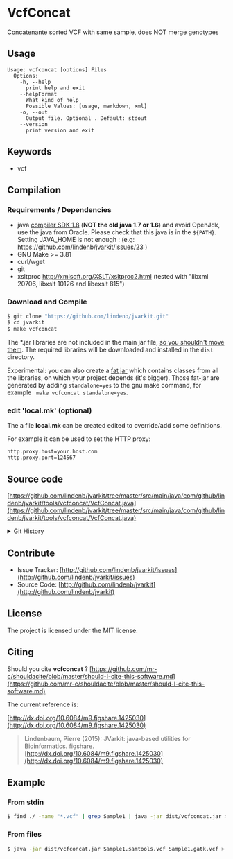 # VcfConcat

Concatenante sorted VCF with same sample, does NOT merge genotypes


## Usage

```
Usage: vcfconcat [options] Files
  Options:
    -h, --help
      print help and exit
    --helpFormat
      What kind of help
      Possible Values: [usage, markdown, xml]
    -o, --out
      Output file. Optional . Default: stdout
    --version
      print version and exit

```


## Keywords

 * vcf


## Compilation

### Requirements / Dependencies

* java [compiler SDK 1.8](http://www.oracle.com/technetwork/java/index.html) (**NOT the old java 1.7 or 1.6**) and avoid OpenJdk, use the java from Oracle. Please check that this java is in the `${PATH}`. Setting JAVA_HOME is not enough : (e.g: https://github.com/lindenb/jvarkit/issues/23 )
* GNU Make >= 3.81
* curl/wget
* git
* xsltproc http://xmlsoft.org/XSLT/xsltproc2.html (tested with "libxml 20706, libxslt 10126 and libexslt 815")


### Download and Compile

```bash
$ git clone "https://github.com/lindenb/jvarkit.git"
$ cd jvarkit
$ make vcfconcat
```

The *.jar libraries are not included in the main jar file, [so you shouldn't move them](https://github.com/lindenb/jvarkit/issues/15#issuecomment-140099011 ).
The required libraries will be downloaded and installed in the `dist` directory.

Experimental: you can also create a [fat jar](https://stackoverflow.com/questions/19150811/) which contains classes from all the libraries, on which your project depends (it's bigger). Those fat-jar are generated by adding `standalone=yes` to the gnu make command, for example ` make vcfconcat standalone=yes`.

### edit 'local.mk' (optional)

The a file **local.mk** can be created edited to override/add some definitions.

For example it can be used to set the HTTP proxy:

```
http.proxy.host=your.host.com
http.proxy.port=124567
```
## Source code 

[https://github.com/lindenb/jvarkit/tree/master/src/main/java/com/github/lindenb/jvarkit/tools/vcfconcat/VcfConcat.java](https://github.com/lindenb/jvarkit/tree/master/src/main/java/com/github/lindenb/jvarkit/tools/vcfconcat/VcfConcat.java)


<details>
<summary>Git History</summary>

```
Tue Jun 6 18:06:17 2017 +0200 ; postponed vcf ; https://github.com/lindenb/jvarkit/commit/bcd52318caf3cd76ce8662485ffaacaabde97caf
Sun Jun 4 21:53:22 2017 +0200 ; writing bcf ; https://github.com/lindenb/jvarkit/commit/784fdac37cd7e6eca04e35d0a3ddad8637826b4a
Mon May 29 16:53:42 2017 +0200 ; moved to docs ; https://github.com/lindenb/jvarkit/commit/6c0535d7add884e75b424af89a4f00aff6fae75f
Mon May 22 17:20:59 2017 +0200 ; moving to jcommaner ; https://github.com/lindenb/jvarkit/commit/60cbfa764f7f5bacfdb78e48caf8f9b66e53a6a0
Sun Apr 16 12:35:50 2017 +0200 ; knime logger ; https://github.com/lindenb/jvarkit/commit/d16e6079bfa7cf6a338365eed90542f9fa551995
Tue Mar 17 16:59:10 2015 +0100 ; cont ; https://github.com/lindenb/jvarkit/commit/b74a74277f72f240dab3360a49fdb8357f7bfbbd
Mon Mar 16 21:28:39 2015 +0100 ; fix this tomorrow ; https://github.com/lindenb/jvarkit/commit/6597489a5c1f6c04280f9e98f93264e732564b44
Thu Jan 15 17:30:17 2015 +0100 ; multi to one ; https://github.com/lindenb/jvarkit/commit/4a5399a30c7780fadee3a54109ba22940140d01f
Mon Jun 23 12:34:44 2014 +0200 ; find-a-variation + using abstractcodec instead of vcfcodec ; https://github.com/lindenb/jvarkit/commit/da621ba8326d56da8f6907c845c539e4ea785284
Mon May 12 10:28:28 2014 +0200 ; first sed on files ; https://github.com/lindenb/jvarkit/commit/79ae202e237f53b7edb94f4326fee79b2f71b8e8
Sun Feb 2 18:55:03 2014 +0100 ; cont ; https://github.com/lindenb/jvarkit/commit/abd24b56ec986dada1e5162be5bbd0dac0c2d57c
Mon Dec 30 19:33:23 2013 +0100 ; vcf concat ; https://github.com/lindenb/jvarkit/commit/b5ebf67dd2926d8a6afadb4d1e36a4959508057f
```

</details>

## Contribute

- Issue Tracker: [http://github.com/lindenb/jvarkit/issues](http://github.com/lindenb/jvarkit/issues)
- Source Code: [http://github.com/lindenb/jvarkit](http://github.com/lindenb/jvarkit)

## License

The project is licensed under the MIT license.

## Citing

Should you cite **vcfconcat** ? [https://github.com/mr-c/shouldacite/blob/master/should-I-cite-this-software.md](https://github.com/mr-c/shouldacite/blob/master/should-I-cite-this-software.md)

The current reference is:

[http://dx.doi.org/10.6084/m9.figshare.1425030](http://dx.doi.org/10.6084/m9.figshare.1425030)

> Lindenbaum, Pierre (2015): JVarkit: java-based utilities for Bioinformatics. figshare.
> [http://dx.doi.org/10.6084/m9.figshare.1425030](http://dx.doi.org/10.6084/m9.figshare.1425030)


## Example

### From stdin

```bash
$ find ./ -name "*.vcf" | grep Sample1 | java -jar dist/vcfconcat.jar > out.vcf
```

### From files

```bash
$ java -jar dist/vcfconcat.jar Sample1.samtools.vcf Sample1.gatk.vcf > out.vcf
```



